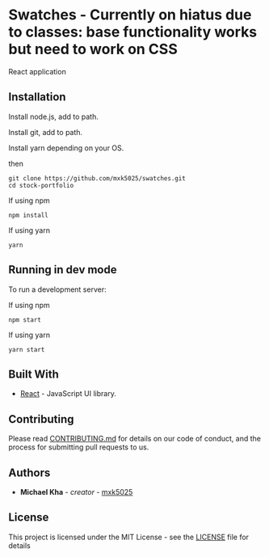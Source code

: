 # Swatches - Currently on hiatus due to classes: base functionality works but need to work on CSS

React application

## Installation

Install node.js, add to path.

Install git, add to path.

Install yarn depending on your OS.

then
```
git clone https://github.com/mxk5025/swatches.git
cd stock-portfolio
```

If using npm
```
npm install
```

If using yarn
```
yarn
```

## Running in dev mode

To run a development server:

If using npm
```
npm start
```

If using yarn
```
yarn start
```

## Built With

* [React](https://reactjs.org/) - JavaScript UI library.

## Contributing

Please read [CONTRIBUTING.md](https://github.com/mxk5025/swatches/blob/master/CONTRIBUTING.md) for details on our code of conduct, and the process for submitting pull requests to us.

## Authors

* **Michael Kha** - *creator* - [mxk5025](https://github.com/mxk5025)

## License

This project is licensed under the MIT License - see the [LICENSE](LICENSE) file for details
